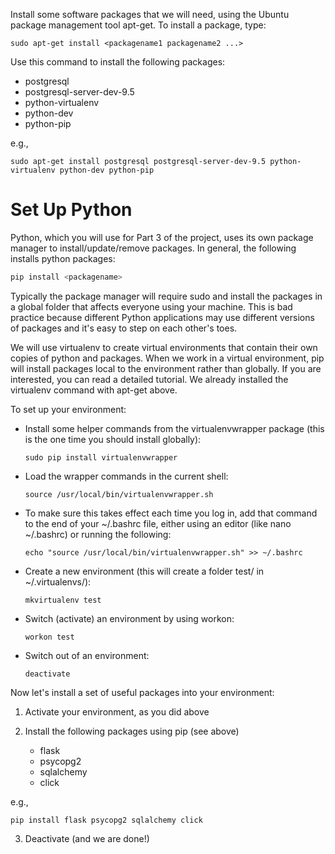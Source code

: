 Install some software packages that we will need, using the Ubuntu package management tool apt-get. To install a package, type:

`sudo apt-get install <packagename1 packagename2 ...>`

Use this command to install the following packages:

* postgresql
* postgresql-server-dev-9.5
* python-virtualenv
* python-dev
* python-pip


e.g.,


`sudo apt-get install postgresql postgresql-server-dev-9.5 python-virtualenv python-dev python-pip`

# Set Up Python

Python, which you will use for Part 3 of the project, uses its own package manager to install/update/remove packages. In general, the following installs python packages:

``` python 
pip install <packagename>
```

Typically the package manager will require sudo and install the packages in a global folder that affects everyone using your machine. This is bad practice because different Python applications may use different versions of packages and it's easy to step on each other's toes.

We will use virtualenv to create virtual environments that contain their own copies of python and packages. When we work in a virtual environment, pip will install packages local to the environment rather than globally. If you are interested, you can read a detailed tutorial. We already installed the virtualenv command with apt-get above.

To set up your environment:

* Install some helper commands from the virtualenvwrapper package (this is the one time you should install globally):

	`sudo pip install virtualenvwrapper`

* Load the wrapper commands in the current shell:

	`source /usr/local/bin/virtualenvwrapper.sh`

* To make sure this takes effect each time you log in, add that command to the end of your ~/.bashrc file, either using an editor (like nano ~/.bashrc) or running the following:

	`echo "source /usr/local/bin/virtualenvwrapper.sh" >> ~/.bashrc`

* Create a new environment (this will create a folder test/ in ~/.virtualenvs/):

	`mkvirtualenv test`

* Switch (activate) an environment by using workon: 

	`workon test`

* Switch out of an environment:

	`deactivate`


Now let's install a set of useful packages into your environment:

1. Activate your environment, as you did above

2. Install the following packages using pip (see above)

	* flask
	* psycopg2
	* sqlalchemy
	* click

  e.g.,

  `pip install flask psycopg2 sqlalchemy click`

3. Deactivate (and we are done!)

